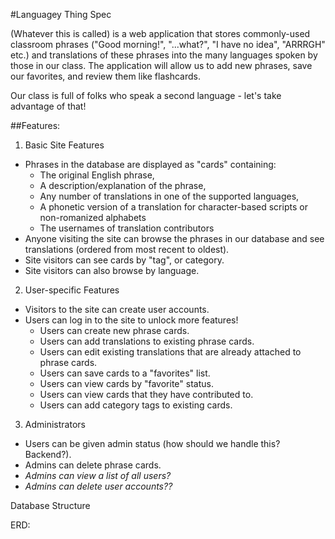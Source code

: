 #Languagey Thing Spec

(Whatever this is called) is a web application that stores commonly-used classroom phrases ("Good morning!", "...what?", "I have no idea", "ARRRGH" etc.) and translations of these phrases into the many languages spoken by those in our class. The application will allow us to add new phrases, save our favorites, and review them like flashcards.

Our class is full of folks who speak a second language - let's take advantage of that!

##Features:

1. Basic Site Features
  - Phrases in the database are displayed as "cards" containing:
    - The original English phrase,
    - A description/explanation of the phrase,
    - Any number of translations in one of the supported languages,
    - A phonetic version of a translation for character-based scripts or non-romanized alphabets
    - The usernames of translation contributors
  - Anyone visiting the site can browse the phrases in our database and see translations (ordered from most recent to oldest).
  - Site visitors can see cards by "tag", or category.
  - Site visitors can also browse by language.

2. User-specific Features
  - Visitors to the site can create user accounts.
  - Users can log in to the site to unlock more features!
    - Users can create new phrase cards.
    - Users can add translations to existing phrase cards.
    - Users can edit existing translations that are already attached to phrase cards.
    - Users can save cards to a "favorites" list.
    - Users can view cards by "favorite" status.
    - Users can view cards that they have contributed to.
    - Users can add category tags to existing cards.

3. Administrators
  - Users can be given admin status (how should we handle this? Backend?).
  - Admins can delete phrase cards.
  - _Admins can view a list of all users?_
  - _Admins can delete user accounts??_

Database Structure

ERD: